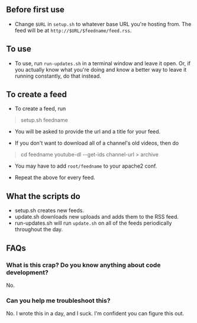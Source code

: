 ## Before first use
* Change `$URL` in `setup.sh` to whatever base URL you're hosting from. The feed will be at `http://$URL/$feedname/feed.rss`.

## To use
* To use, run `run-updates.sh` in a terminal window and leave it open. Or, if you actually know what you're doing and know a better way to leave it running constantly, do that instead.

## To create a feed
* To create a feed, run

> setup.sh feedname

* You will be asked to provide the url and a title for your feed.

* If you don't want to download all of a channel's old videos, then do

> cd feedname
>  youtube-dl --get-ids channel-url > archive

* You may have to add `root/feedname` to your apache2 conf.

* Repeat the above for every feed.

## What the scripts do
* setup.sh creates new feeds.
* update.sh downloads new uploads and adds them to the RSS feed.
* run-updates.sh will run `update.sh` on all of the feeds periodically throughout the day.


## FAQs

### What is this crap? Do you know anything about code development?
No.

### Can you help me troubleshoot this?
No. I wrote this in a day, and I suck. I'm confident you can figure this out.


